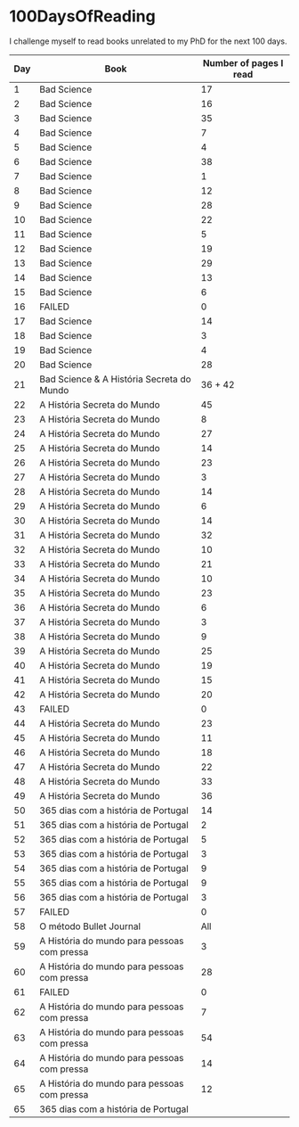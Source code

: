 # 100DaysOfReading

I challenge myself to read books unrelated to my PhD for the next 100 days. 

| Day | Book | Number of pages I read | 
|---|-------------|----|
| 1 | Bad Science | 17 |
| 2 | Bad Science | 16 |
| 3 | Bad Science | 35 |
| 4 | Bad Science | 7  |
| 5 | Bad Science | 4  |
| 6 | Bad Science | 38 |
| 7 | Bad Science | 1  |
| 8 | Bad Science | 12 |
| 9 | Bad Science | 28 |
|10 | Bad Science | 22 |
|11 | Bad Science | 5  |
|12 | Bad Science | 19 |
|13 | Bad Science | 29 |
|14 | Bad Science | 13 |
|15 | Bad Science | 6  |
|16 | FAILED      | 0  |
|17 | Bad Science | 14 |
|18 | Bad Science | 3  |
|19 | Bad Science | 4  |
|20 | Bad Science | 28 |
|21 | Bad Science & A História Secreta do Mundo | 36 + 42 |
|22 | A História Secreta do Mundo | 45 |
|23 | A História Secreta do Mundo | 8  |
|24 | A História Secreta do Mundo | 27 |
|25 | A História Secreta do Mundo | 14 |
|26 | A História Secreta do Mundo | 23 |
|27 | A História Secreta do Mundo | 3  |
|28 | A História Secreta do Mundo | 14 |
|29 | A História Secreta do Mundo | 6  |
|30 | A História Secreta do Mundo | 14 |
|31 | A História Secreta do Mundo | 32 |
|32 | A História Secreta do Mundo | 10 |
|33 | A História Secreta do Mundo | 21 |
|34 | A História Secreta do Mundo | 10 |
|35 | A História Secreta do Mundo | 23 |
|36 | A História Secreta do Mundo | 6  |
|37 | A História Secreta do Mundo | 3  |
|38 | A História Secreta do Mundo | 9  |
|39 | A História Secreta do Mundo | 25 |
|40 | A História Secreta do Mundo | 19 |
|41 | A História Secreta do Mundo | 15 |
|42 | A História Secreta do Mundo | 20 |
|43 | FAILED      | 0  |
|44 | A História Secreta do Mundo | 23 |
|45 | A História Secreta do Mundo | 11 |
|46 | A História Secreta do Mundo | 18 |
|47 | A História Secreta do Mundo | 22 |
|48 | A História Secreta do Mundo | 33 |
|49 | A História Secreta do Mundo | 36 |
|50 | 365 dias com a história de Portugal | 14 |
|51 | 365 dias com a história de Portugal | 2 |
|52 | 365 dias com a história de Portugal | 5 |
|53 | 365 dias com a história de Portugal | 3 |
|54 | 365 dias com a história de Portugal | 9 |
|55 | 365 dias com a história de Portugal | 9 |
|56 | 365 dias com a história de Portugal | 3 |
|57 | FAILED | 0 |
|58 | O método Bullet Journal | All |
|59 | A História do mundo para pessoas com pressa | 3  |
|60 | A História do mundo para pessoas com pressa | 28 |
|61 | FAILED | 0 |
|62 | A História do mundo para pessoas com pressa | 7  |
|63 | A História do mundo para pessoas com pressa | 54 |
|64 | A História do mundo para pessoas com pressa | 14 |
|65 | A História do mundo para pessoas com pressa | 12 |
|65 | 365 dias com a história de Portugal | |














